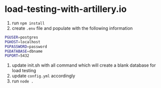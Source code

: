 # load-testing-with-artillery.io
1. run `npm install`
1. create `.env` file and populate with the following information

```bash
PGUSER=postgres
PGHOST=localhost
PGPASSWORD=password
PGDATABASE=dbname
PGPORT=5432
```
1. update init.sh with all command which will create a blank database for load testing
1. update `config.yml` accordingly
1. run `node .`
